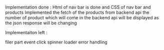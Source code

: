 Implementation done :
Html of nav bar is done and CSS of nav bar and products
Implemented the fetch of the products from backend api the number of product which will come in the backend api will be displayed as the json response will be changing

Implementaiton left :

filer part
event click
spinner loader
error handling

